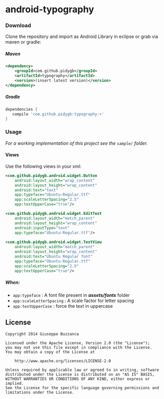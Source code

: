 android-typography
===============

### Download

Clone the repository and import as Android Library in eclipse or grab via maven or gradle:

##### Maven
```xml
<dependency>
    <groupId>com.github.pidygb</groupId>
    <artifactId>typography</artifactId>
    <version>(insert latest version)</version>
</dependency>
```
##### Gradle
```groovy
dependencies {
   compile 'com.github.pidygb:typography:+'
}
```
### Usage

*For a working implementation of this project see the `sample/` folder.*

#### Views

Use the following views in your xml:

```xml
<com.github.pidygb.android.widget.Button
    android:layout_width="wrap_content"
    android:layout_height="wrap_content"
    android:text="text"
    app:typeface="Ubuntu-Regular.ttf"
    app:scaleLetterSpacing="2.5"
    app:textUpperCase="true"/>

<com.github.pidygb.android.widget.EditText
    android:layout_width="match_parent"
    android:layout_height="wrap_content"
    android:inputType="text"
    app:typeface="Ubuntu-Regular.ttf"/>
        
<com.github.pidygb.android.widget.TextView
    android:layout_width="match_parent"
    android:layout_height="wrap_content"
    android:text="Ubuntu Regular font"
    app:typeface="Ubuntu-Regular.ttf"
    app:scaleLetterSpacing="2.5"
    app:textUpperCase="true"/>
```

##### When:

* `app:typeface` : A font file present in ***assets/fonts*** folder
* `app:scaleLetterSpacing` : A scale factor for letter spacing
* `app:textUpperCase` : force the text in uppercase

## License

    Copyright 2014 Giuseppe Buzzanca

    Licensed under the Apache License, Version 2.0 (the "License");
    you may not use this file except in compliance with the License.
    You may obtain a copy of the License at

        http://www.apache.org/licenses/LICENSE-2.0

    Unless required by applicable law or agreed to in writing, software
    distributed under the License is distributed on an "AS IS" BASIS,
    WITHOUT WARRANTIES OR CONDITIONS OF ANY KIND, either express or implied.
    See the License for the specific language governing permissions and
    limitations under the License.
